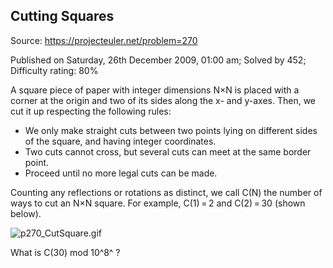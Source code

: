 Cutting Squares
---------------

Source: https://projecteuler.net/problem=270

Published on Saturday, 26th December 2009, 01:00 am; Solved by 452;
Difficulty rating: 80%

A square piece of paper with integer dimensions N×N is placed with a
corner at the origin and two of its sides along the x- and y-axes. Then,
we cut it up respecting the following rules:

-   We only make straight cuts between two points lying on different
    sides of the square, and having integer coordinates.
-   Two cuts cannot cross, but several cuts can meet at the same border
    point.
-   Proceed until no more legal cuts can be made.

Counting any reflections or rotations as distinct, we call C(N) the
number of ways to cut an N×N square. For example, C(1) = 2 and C(2) = 30
(shown below).

![p270\_CutSquare.gif](project/images/p270_CutSquare.gif)

What is C(30) mod 10^8^ ?
